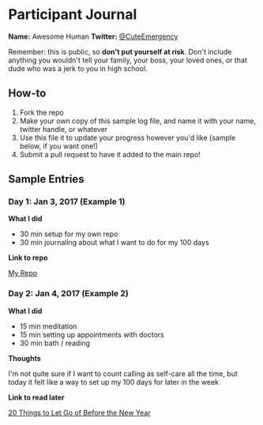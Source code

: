 # Participant Journal

**Name:** Awesome Human
**Twitter:** [@CuteEmergency](https://twitter.com/CuteEmergency)

Remember: this is public, so **don't put yourself at risk**. Don't include anything you wouldn't tell your family, your boss, your loved ones, or that dude who was a jerk to you in high school.

## How-to

1. Fork the repo
2. Make your own copy of this sample log file, and name it with your name, twitter handle, or whatever
3. Use this file it to update your progress however you'd like (sample below, if you want one!)
4. Submit a pull request to have it added to the main repo!

## Sample Entries

### Day 1: Jan 3, 2017 (Example 1)

**What I did**

- 30 min setup for my own repo
- 30 min journaling about what I want to do for my 100 days

**Link to repo**

[My Repo](https://github.com/jwithington/100-days-of-healthing)

### Day 2: Jan 4, 2017 (Example 2)

**What I did**

- 15 min meditation
- 15 min setting up appointments with doctors
- 30 min bath / reading

**Thoughts**

I'm not quite sure if I want to count calling as self-care all the time, but today it felt like a way to set up my 100 days for later in the week

**Link to read later**

[20 Things to Let Go of Before the New Year](https://www.instapaper.com/read/837334091)
